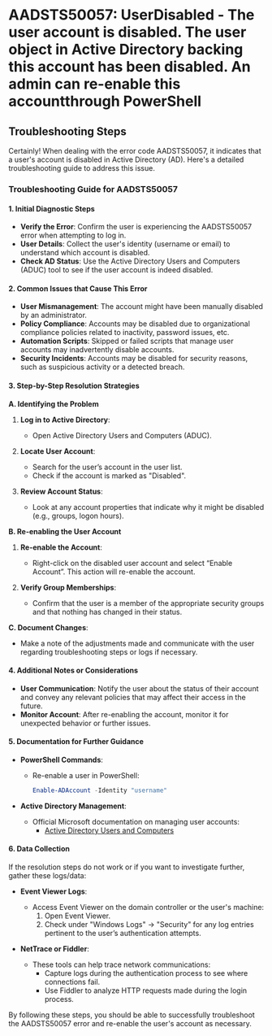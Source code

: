 
# AADSTS50057: UserDisabled - The user account is disabled. The user object in Active Directory backing this account has been disabled. An admin can re-enable this accountthrough PowerShell


## Troubleshooting Steps
Certainly! When dealing with the error code AADSTS50057, it indicates that a user's account is disabled in Active Directory (AD). Here's a detailed troubleshooting guide to address this issue.

### Troubleshooting Guide for AADSTS50057

#### 1. Initial Diagnostic Steps

- **Verify the Error**: Confirm the user is experiencing the AADSTS50057 error when attempting to log in.
- **User Details**: Collect the user's identity (username or email) to understand which account is disabled.
- **Check AD Status**: Use the Active Directory Users and Computers (ADUC) tool to see if the user account is indeed disabled.
  
#### 2. Common Issues that Cause This Error

- **User Mismanagement**: The account might have been manually disabled by an administrator.
- **Policy Compliance**: Accounts may be disabled due to organizational compliance policies related to inactivity, password issues, etc.
- **Automation Scripts**: Skipped or failed scripts that manage user accounts may inadvertently disable accounts.
- **Security Incidents**: Accounts may be disabled for security reasons, such as suspicious activity or a detected breach.

#### 3. Step-by-Step Resolution Strategies

**A. Identifying the Problem**

1. **Log in to Active Directory**:
   - Open Active Directory Users and Computers (ADUC).
  
2. **Locate User Account**:
   - Search for the user’s account in the user list.
   - Check if the account is marked as "Disabled".

3. **Review Account Status**:
   - Look at any account properties that indicate why it might be disabled (e.g., groups, logon hours).

**B. Re-enabling the User Account**

1. **Re-enable the Account**:
   - Right-click on the disabled user account and select “Enable Account”. This action will re-enable the account.
  
2. **Verify Group Memberships**:
   - Confirm that the user is a member of the appropriate security groups and that nothing has changed in their status.

**C. Document Changes**:
   - Make a note of the adjustments made and communicate with the user regarding troubleshooting steps or logs if necessary.

#### 4. Additional Notes or Considerations

- **User Communication**: Notify the user about the status of their account and convey any relevant policies that may affect their access in the future.
- **Monitor Account**: After re-enabling the account, monitor it for unexpected behavior or further issues.

#### 5. Documentation for Further Guidance

- **PowerShell Commands**:
   - Re-enable a user in PowerShell:
     ```powershell
     Enable-ADAccount -Identity "username"
     ```

- **Active Directory Management**:
  - Official Microsoft documentation on managing user accounts: 
    - [Active Directory Users and Computers](https://docs.microsoft.com/en-us/windows-server/identity/ad-ds/get-started/user-management-in-active-directory)

#### 6. Data Collection

If the resolution steps do not work or if you want to investigate further, gather these logs/data:

- **Event Viewer Logs**:
  - Access Event Viewer on the domain controller or the user's machine:
    1. Open Event Viewer. 
    2. Check under "Windows Logs" -> "Security" for any log entries pertinent to the user’s authentication attempts.
  
- **NetTrace or Fiddler**:
  - These tools can help trace network communications:
    - Capture logs during the authentication process to see where connections fail.
    - Use Fiddler to analyze HTTP requests made during the login process.

By following these steps, you should be able to successfully troubleshoot the AADSTS50057 error and re-enable the user's account as necessary.